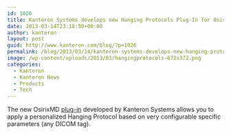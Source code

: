 ```yaml
---
id: 1026
title: Kanteron Systems develops new Hanging Protocols Plug-In for OsirixMD
date: 2013-03-14T23:18:50+00:00
author: kanteron
layout: post
guid: http://www.kanteron.com/blog/?p=1026
permalink: /blog/2013/03/14/kanteron-systems-develops-new-hanging-protocols-plug-in-for-osirixmd/
image: /wp-content/uploads/2013/03/hangingprotocols-672x372.png
categories:
  - Kanteron
  - Kanteron News
  - Products
  - Tech
---
```

The new OsirixMD <a title="Osirix-KDS Plug-ins" href="http://www.kanteron.com/blog/products/osirix-kds-plug-ins/" target="_blank">plug-in</a> developed by Kanteron Systems allows you to apply a personalized Hanging Protocol based on very configurable specific parameters (any DICOM tag).